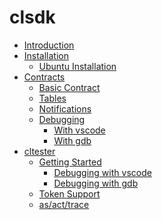 # clsdk

- [Introduction](README.md)
- [Installation]()
  - [Ubuntu Installation](ubuntu.md)
- [Contracts]()
  - [Basic Contract](contract/basic/README.md)
  - [Tables](contract/table/README.md)
  - [Notifications](contract/notify/README.md)
  - [Debugging](contract/debug/README.md)
    - [With vscode](contract/debug/vscode.md)
    - [With gdb](contract/debug/gdb.md)
- [cltester]()
  - [Getting Started](cltester/starting/README.md)
    - [Debugging with vscode](cltester/starting/vscode.md)
    - [Debugging with gdb](cltester/starting/gdb.md)
  - [Token Support](cltester/token/README.md)
  - [as/act/trace](cltester/as/README.md)
